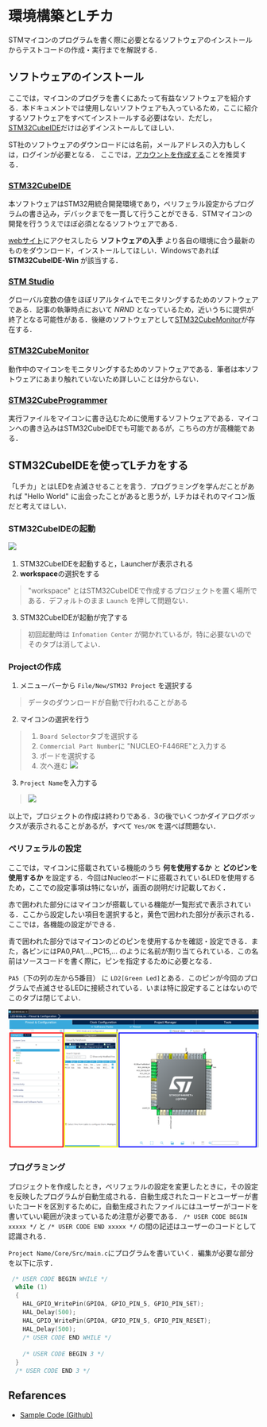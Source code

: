 # 環境構築とLチカ
STMマイコンのプログラムを書く際に必要となるソフトウェアのインストールからテストコードの作成・実行までを解説する．
## ソフトウェアのインストール
ここでは，マイコンのプログラを書くにあたって有益なソフトウェアを紹介する．本ドキュメントでは使用しないソフトウェアも入っているため，ここに紹介するソフトウェアをすべてインストールする必要はない．ただし，[STM32CubeIDE](#stm32cubeide)だけは必ずインストールしてほしい．


ST社のソフトウェアのダウンロードには名前，メールアドレスの入力もしくは，ログインが必要となる．
ここでは，[アカウントを作成する](https://www.st.com/content/st_com/ja/user-registration.html?referrer=https%3a%2f%2fwww.st.com%2fcontent%2fst_com%2fja.html)ことを推奨する．
### [STM32CubeIDE](https://www.st.com/ja/development-tools/stm32cubeide.html)
本ソフトウェアはSTM32用統合開発環境であり，ペリフェラル設定からプログラムの書き込み，デバックまでを一貫して行うことができる．STMマイコンの開発を行ううえでほぼ必須となるソフトウェアである．

[webサイト](https://www.st.com/ja/development-tools/stm32cubeide.html)にアクセスしたら **ソフトウェアの入手** より各自の環境に合う最新のものをダウンロード，インストールしてほしい．Windowsであれば **STM32CubeIDE-Win** が該当する．

### [STM Studio](https://www.st.com/ja/development-tools/stm-studio-stm32.html)
グローバル変数の値をほぼリアルタイムでモニタリングするためのソフトウェアである．記事の執筆時点において *NRND* となっているため，近いうちに提供が終了となる可能性がある．後継のソフトウェアとして[STM32CubeMonitor](#stm32cubemonitor)が存在する．

### [STM32CubeMonitor](https://www.st.com/ja/development-tools/stm32cubeprog.html)
動作中のマイコンをモニタリングするためのソフトウェアである．筆者は本ソフトウェアにあまり触れていないため詳しいことは分からない．

### [STM32CubeProgrammer](https://www.st.com/ja/development-tools/stm32cubeprog.html)
実行ファイルをマイコンに書き込むために使用するソフトウェアである．マイコンへの書き込みはSTM32CubeIDEでも可能であるが，こちらの方が高機能である．

## STM32CubeIDEを使ってLチカをする
「Lチカ」とはLEDを点滅させることを言う．プログラミングを学んだことがあれば "Hello World" に出会ったことがあると思うが，Lチカはそれのマイコン版だと考えてほしい．

### STM32CubeIDEの起動
![](_res/environmentBuilding/start_cubeide.avif)  
1. STM32CubeIDEを起動すると，Launcherが表示される  
2. **workspace**の選択をする
>"workspace" とはSTM32CubeIDEで作成するプロジェクトを置く場所である．デフォルトのまま `Launch` を押して問題ない．</dd>
3. STM32CubeIDEが起動が完了する
>初回起動時は `Infomation Center` が開かれているが，特に必要ないのでそのタブは消してよい．

### Projectの作成
1. メニューバーから `File/New/STM32 Project` を選択する
>データのダウンロードが自動で行われることがある
2. マイコンの選択を行う
>   1. `Board Selector`タブを選択する
>   2. `Commercial Part Number`に "NUCLEO-F446RE"と入力する
>   3. ボードを選択する
>   4. 次へ進む
>   ![](_res/environmentBuilding/Board-select.png)
3. `Project Name`を入力する
>![](_res/environmentBuilding/projectName.png)

以上で，プロジェクトの作成は終わりである．3の後でいくつかダイアログボックスが表示されることがあるが，すべて `Yes/OK` を選べば問題ない．

### ペリフェラルの設定
ここでは，マイコンに搭載されている機能のうち **何を使用するか** と **どのピンを使用するか** を設定する．今回はNucleoボードに搭載されているLEDを使用するため，ここでの設定事項は特にないが，画面の説明だけ記載しておく．

赤で囲われた部分にはマイコンが搭載している機能が一覧形式で表示されている．ここから設定したい項目を選択すると，黄色で囲われた部分が表示される．ここでは，各機能の設定ができる．

青で囲われた部分ではマイコンのどのピンを使用するかを確認・設定できる．また，各ピンにはPA0,PA1,...,PC15,... のように名前が割り当てられている．この名前はソースコードを書く際に，ピンを指定するために必要となる．

`PA5`（下の列の左から5番目） に `LD2[Green Led]`とある．このピンが今回のプログラムで点滅させるLEDに接続されている．いまは特に設定することはないのでこのタブは閉じてよい．

![](_res/environmentSetUp/cubeMX.png)

### プログラミング
プロジェクトを作成したとき，ペリフェラルの設定を変更したときに，その設定を反映したプログラムが自動生成される．自動生成されたコードとユーザーが書いたコードを区別するために，自動生成されたファイルにはユーザーがコードを書いていい範囲が決まっているため注意が必要である．
`/* USER CODE BEGIN xxxxx */` と `/* USER CODE END xxxxx */` の間の記述はユーザーのコードとして認識される．

`Project Name/Core/Src/main.c`にプログラムを書いていく．編集が必要な部分を以下に示す．

```c
 /* USER CODE BEGIN WHILE */
  while (1)
  {
    HAL_GPIO_WritePin(GPIOA, GPIO_PIN_5, GPIO_PIN_SET);
    HAL_Delay(500);
    HAL_GPIO_WritePin(GPIOA, GPIO_PIN_5, GPIO_PIN_RESET);
    HAL_Delay(500);
    /* USER CODE END WHILE */

    /* USER CODE BEGIN 3 */
  }
  /* USER CODE END 3 */
```

## Refarences
- [Sample Code (Github)](https://github.com/NOKOLat/LED-Brink)
